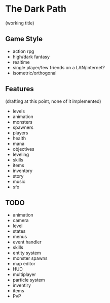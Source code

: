# The Dark Path
(working title)

## Game Style

* action rpg
* high/dark fantasy
* realtime
* single player/few friends on a LAN/internet?
* isometric/orthogonal

## Features
(drafting at this point, none of it implemented)

* levels
* animation
* monsters
* spawners
* players
* health
* mana
* objectives
* leveling
* skills
* items
* inventory
* story
* music
* sfx

## TODO

* animation
* camera
* level
* states
* menus
* event handler
* skills
* entity system
* monster spawns
* map editor
* HUD
* multiplayer
* particle system
* inventiry
* items
* PvP
